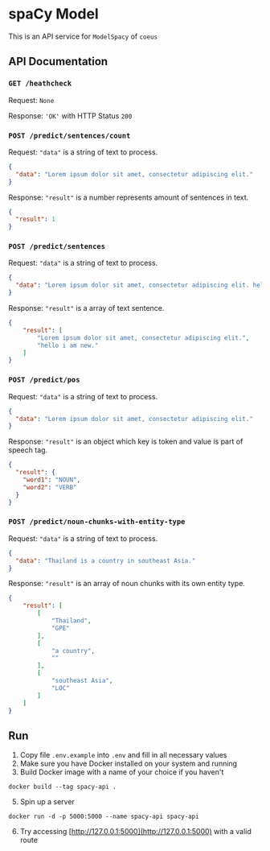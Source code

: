 # spaCy Model

This is an API service for `ModelSpacy` of `coeus`

## API Documentation
### `GET /heathcheck`
Request: `None`

Response: `'OK'` with HTTP Status `200`

### `POST /predict/sentences/count`
Request:
`"data"` is a string of text to process.
```json
{
  "data": "Lorem ipsum dolor sit amet, consectetur adipiscing elit."
}
```

Response:
`"result"` is a number represents amount of sentences in text.
```json
{
  "result": 1
}
```

### `POST /predict/sentences`
Request:
`"data"` is a string of text to process.
```json
{
  "data": "Lorem ipsum dolor sit amet, consectetur adipiscing elit. hello i am new."
}
```

Response:
`"result"` is a array of text sentence.
```json
{
    "result": [
        "Lorem ipsum dolor sit amet, consectetur adipiscing elit.",
        "hello i am new."
    ]
}
```

### `POST /predict/pos`
Request:
`"data"` is a string of text to process.
```json
{
  "data": "Lorem ipsum dolor sit amet, consectetur adipiscing elit."
}
```
Response:
`"result"` is an object which key is token and value is part of speech tag.
```json
{
  "result": {
    "word1": "NOUN",
    "word2": "VERB"
  }
}
```

### `POST /predict/noun-chunks-with-entity-type`
Request:
`"data"` is a string of text to process.
```json
{
  "data": "Thailand is a country in southeast Asia."
}
```
Response:
`"result"` is an array of noun chunks with its own entity type.
```json
{
    "result": [
        [
            "Thailand",
            "GPE"
        ],
        [
            "a country",
            ""
        ],
        [
            "southeast Asia",
            "LOC"
        ]
    ]
}
```

## Run
1. Copy file `.env.example` into `.env` and fill in all necessary values
2. Make sure you have Docker installed on your system and running
3. Build Docker image with a name of your choice if you haven't
```shell
docker build --tag spacy-api .
```
5. Spin up a server
```shell
docker run -d -p 5000:5000 --name spacy-api spacy-api
```
6. Try accessing [http://127.0.0.1:5000](http://127.0.0.1:5000) with a valid route
